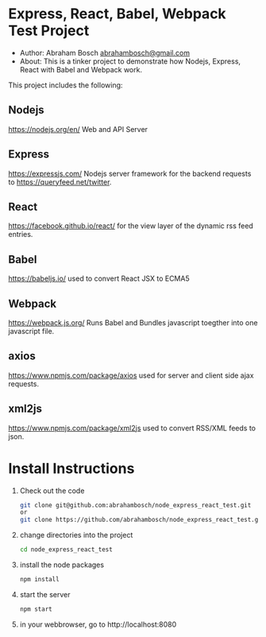 # Express, React, Babel, Webpack Test Project
- Author: Abraham Bosch <abrahambosch@gmail.com>
- About: This is a tinker project to demonstrate how Nodejs, Express, React with Babel and Webpack work. 

This project includes the following:
                
## Nodejs
https://nodejs.org/en/
Web and API Server  

## Express
https://expressjs.com/
Nodejs server framework for the backend requests to https://queryfeed.net/twitter.

## React
https://facebook.github.io/react/
for the view layer of the dynamic rss feed entries. 

## Babel
https://babeljs.io/
used to convert React JSX to ECMA5

## Webpack
https://webpack.js.org/
Runs Babel and Bundles javascript toegther into one javascript file.

## axios
https://www.npmjs.com/package/axios
used for server and client side ajax requests.

## xml2js
https://www.npmjs.com/package/xml2js
used to convert RSS/XML feeds to json. 


# Install Instructions

1. Check out the code
    ```bash
    git clone git@github.com:abrahambosch/node_express_react_test.git
    or 
    git clone https://github.com/abrahambosch/node_express_react_test.git
    ```


1. change directories into the project
    ```bash
    cd node_express_react_test
    ```

1. install the node packages
    ```bash
    npm install
    ```

1. start the server
    ```bash
    npm start
    ```

1. in your webbrowser, go to http://localhost:8080

